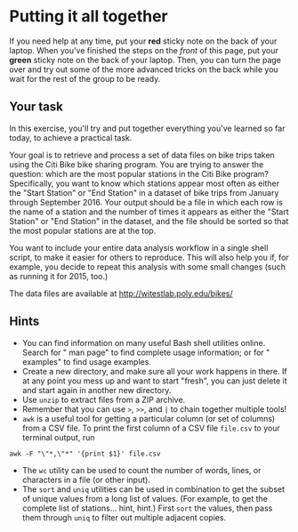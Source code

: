 # Putting it all together

If you need help at any time, put your **red** sticky note on the back of your 
laptop. When you've finished the steps on the _front_ of this page, put your 
**green** sticky note on the back of your laptop. Then, you can turn the page 
over and try out some of the more advanced tricks on the back while you wait 
for the rest of the group to be ready.                                          

## Your task

In this exercise, you'll try and put together everything you've learned so far
today, to achieve a practical task.

Your goal is to retrieve and process a set of data files on bike trips taken 
using the Citi Bike bike sharing program. You are trying to answer the question: 
which are the most popular stations in the Citi Bike program? Specifically, 
you want to know which stations appear most often as either the "Start Station"
or "End Station" in a dataset of bike trips from January through September 2016. 
Your output should be a file in which each row is the name of a station and the
number of times it appears as either the "Start Station" or "End Station" in the 
dataset, and the file should be sorted so that the most popular stations are 
at the top.

You want to include your entire data analysis workflow in a single shell script, 
to make it easier for others to reproduce. This will also help you if, for example, 
you decide to repeat this analysis with some small changes (such as running it 
for 2015, too.)

The data files are available at http://witestlab.poly.edu/bikes/                

## Hints

* You can find information on many useful Bash shell utilities online.
Search for "<name of utility> man page" to find complete usage information; 
or for "<name of utility> examples" to find usage examples.
* Create a new directory, and make sure all your work happens in there. If at 
any point you mess up and want to start "fresh", you can just delete it and 
start again in another new directory.                        
* Use `unzip` to extract files from a ZIP archive.
* Remember that you can use `>`, `>>`, and `|` to chain together multiple tools!
* `awk` is a useful tool for getting a particular column (or set of columns)
from a CSV file. To print the first column of a CSV file `file.csv` to your 
terminal output, run
```
awk -F "\"*,\"*" '{print $1}' file.csv
```
* The `wc` utility can be used to count the number of words, lines, or 
characters in a file (or other input).
* The `sort` and `uniq` utilities can be used in combination to get the subset
of unique values from a long list of values. (For example, to get the complete 
list of stations... hint, hint.) First `sort` the values, then 
pass them through `uniq` to filter out multiple adjacent copies. 

